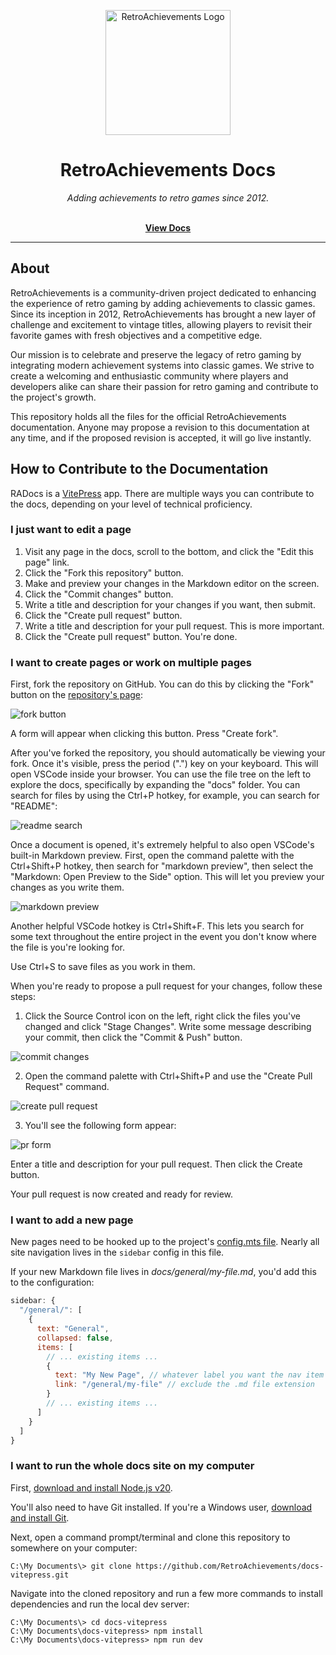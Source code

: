 <p align="center" dir="auto"><a href="https://retroachievements.org" rel="nofollow"><img src="https://raw.githubusercontent.com/RetroAchievements/RAWeb/master/public/assets/images/ra-icon.webp" width="200" alt="RetroAchievements Logo" style="max-width: 100%;"></a></p>

<h1 align="center">RetroAchievements Docs</h1>

<p align="center">
  <i>Adding achievements to retro games since 2012.</i>
  <br /><br />
</p>

<p align="center">
  <a href="https://docs.retroachievements.org"><strong>View Docs</strong></a>
  <br />
</p>

<hr />

## About

RetroAchievements is a community-driven project dedicated to enhancing the experience of retro gaming by adding achievements to classic games. Since its inception in 2012, RetroAchievements has brought a new layer of challenge and excitement to vintage titles, allowing players to revisit their favorite games with fresh objectives and a competitive edge.

Our mission is to celebrate and preserve the legacy of retro gaming by integrating modern achievement systems into classic games. We strive to create a welcoming and enthusiastic community where players and developers alike can share their passion for retro gaming and contribute to the project's growth.

This repository holds all the files for the official RetroAchievements documentation. Anyone may propose a revision to this documentation at any time, and if the proposed revision is accepted, it will go live instantly.

## How to Contribute to the Documentation

RADocs is a [VitePress](https://vitepress.dev/) app. There are multiple ways you can contribute to the docs, depending on your level of technical proficiency.

### I just want to edit a page

1. Visit any page in the docs, scroll to the bottom, and click the "Edit this page" link.
2. Click the "Fork this repository" button.
3. Make and preview your changes in the Markdown editor on the screen.
4. Click the "Commit changes" button.
5. Write a title and description for your changes if you want, then submit.
6. Click the "Create pull request" button.
7. Write a title and description for your pull request. This is more important.
8. Click the "Create pull request" button. You're done.

### I want to create pages or work on multiple pages

First, fork the repository on GitHub. You can do this by clicking the "Fork" button on the [repository's page](https://github.com/RetroAchievements/docs-vitepress):

![fork button](https://github.com/RetroAchievements/docs-vitepress/blob/main/docs/public/fork-button.png)

A form will appear when clicking this button. Press "Create fork".

After you've forked the repository, you should automatically be viewing your fork. Once it's visible, press the period (".") key on your keyboard. This will open VSCode inside your browser. You can use the file tree on the left to explore the docs, specifically by expanding the "docs" folder. You can search for files by using the Ctrl+P hotkey, for example, you can search for "README":

![readme search](https://github.com/RetroAchievements/docs-vitepress/blob/main/docs/public/readme-search.png)

Once a document is opened, it's extremely helpful to also open VSCode's built-in Markdown preview. First, open the command palette with the Ctrl+Shift+P hotkey, then search for "markdown preview", then select the "Markdown: Open Preview to the Side" option. This will let you preview your changes as you write them.

![markdown preview](https://github.com/RetroAchievements/docs-vitepress/blob/main/docs/public/markdown-preview.png)

Another helpful VSCode hotkey is Ctrl+Shift+F. This lets you search for some text throughout the entire project in the event you don't know where the file is you're looking for.

Use Ctrl+S to save files as you work in them.

When you're ready to propose a pull request for your changes, follow these steps:

1. Click the Source Control icon on the left, right click the files you've changed and click "Stage Changes". Write some message describing your commit, then click the "Commit & Push" button.

![commit changes](https://github.com/RetroAchievements/docs-vitepress/blob/main/docs/public/commit-changes.png)

2. Open the command palette with Ctrl+Shift+P and use the "Create Pull Request" command.

![create pull request](https://github.com/RetroAchievements/docs-vitepress/blob/main/docs/public/create-pull-request.png)

3. You'll see the following form appear:

![pr form](https://github.com/RetroAchievements/docs-vitepress/blob/main/docs/public/pr-form.png)

Enter a title and description for your pull request. Then click the Create button.

Your pull request is now created and ready for review.

### I want to add a new page

New pages need to be hooked up to the project's [config.mts file](https://github.com/RetroAchievements/docs-vitepress/blob/main/docs/.vitepress/config.mts). Nearly all site navigation lives in the `sidebar` config in this file.

If your new Markdown file lives in _docs/general/my-file.md_, you'd add this to the configuration:

```js
sidebar: {
  "/general/": [
    {
      text: "General",
      collapsed: false,
      items: [
        // ... existing items ...
        {
          text: "My New Page", // whatever label you want the nav item to have
          link: "/general/my-file" // exclude the .md file extension
        }
        // ... existing items ...
      ]
    }
  ]
}
```

### I want to run the whole docs site on my computer

First, [download and install Node.js v20](https://nodejs.org/en/download/prebuilt-installer).

You'll also need to have Git installed. If you're a Windows user, [download and install Git](https://git-scm.com/download/win).

Next, open a command prompt/terminal and clone this repository to somewhere on your computer:

```
C:\My Documents\> git clone https://github.com/RetroAchievements/docs-vitepress.git
```

Navigate into the cloned repository and run a few more commands to install dependencies and run the local dev server:

```
C:\My Documents\> cd docs-vitepress
C:\My Documents\docs-vitepress> npm install
C:\My Documents\docs-vitepress> npm run dev
```
